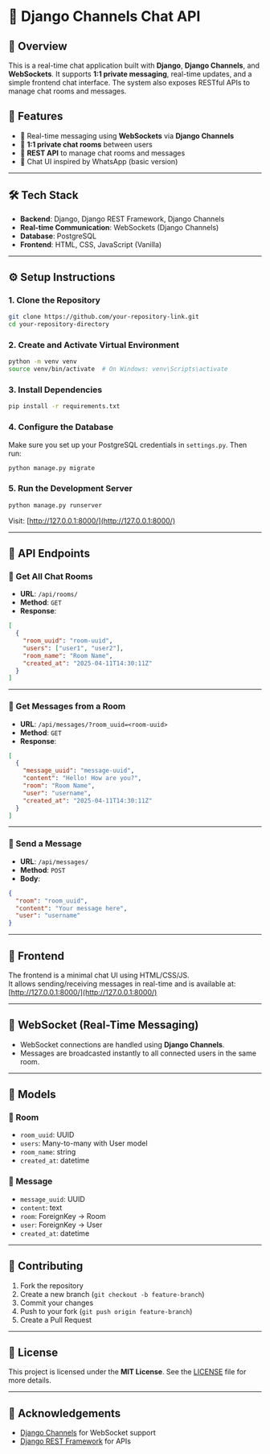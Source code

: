 # 🫠 Django Channels Chat API

## 📌 Overview
This is a real-time chat application built with **Django**, **Django Channels**, and **WebSockets**. It supports **1:1 private messaging**, real-time updates, and a simple frontend chat interface. The system also exposes RESTful APIs to manage chat rooms and messages.

## 🚀 Features
- 🔌 Real-time messaging using **WebSockets** via **Django Channels**  
- 🔐 **1:1 private chat rooms** between users  
- 📡 **REST API** to manage chat rooms and messages  
- 💬 Chat UI inspired by WhatsApp (basic version)  

---

## 🛠️ Tech Stack

- **Backend**: Django, Django REST Framework, Django Channels  
- **Real-time Communication**: WebSockets (Django Channels)  
- **Database**: PostgreSQL  
- **Frontend**: HTML, CSS, JavaScript (Vanilla)  

---

## ⚙️ Setup Instructions

### 1. Clone the Repository
```bash
git clone https://github.com/your-repository-link.git
cd your-repository-directory
```

### 2. Create and Activate Virtual Environment
```bash
python -m venv venv
source venv/bin/activate  # On Windows: venv\Scripts\activate
```

### 3. Install Dependencies
```bash
pip install -r requirements.txt
```

### 4. Configure the Database
Make sure you set up your PostgreSQL credentials in `settings.py`. Then run:
```bash
python manage.py migrate
```

### 5. Run the Development Server
```bash
python manage.py runserver
```
Visit: [http://127.0.0.1:8000/](http://127.0.0.1:8000/)

---

## 📡 API Endpoints

### 🔹 Get All Chat Rooms
- **URL**: `/api/rooms/`  
- **Method**: `GET`  
- **Response**:
```json
[
  {
    "room_uuid": "room-uuid",
    "users": ["user1", "user2"],
    "room_name": "Room Name",
    "created_at": "2025-04-11T14:30:11Z"
  }
]
```

---

### 🔹 Get Messages from a Room
- **URL**: `/api/messages/?room_uuid=<room-uuid>`  
- **Method**: `GET`  
- **Response**:
```json
[
  {
    "message_uuid": "message-uuid",
    "content": "Hello! How are you?",
    "room": "Room Name",
    "user": "username",
    "created_at": "2025-04-11T14:30:11Z"
  }
]
```

---

### 🔹 Send a Message
- **URL**: `/api/messages/`  
- **Method**: `POST`  
- **Body**:
```json
{
  "room": "room_uuid",
  "content": "Your message here",
  "user": "username"
}
```

---

## 💬 Frontend
The frontend is a minimal chat UI using HTML/CSS/JS.  
It allows sending/receiving messages in real-time and is available at:  
[http://127.0.0.1:8000/](http://127.0.0.1:8000/)

---

## 🔄 WebSocket (Real-Time Messaging)
- WebSocket connections are handled using **Django Channels**.
- Messages are broadcasted instantly to all connected users in the same room.

---

## 🧱️ Models

### 📁 Room
- `room_uuid`: UUID  
- `users`: Many-to-many with User model  
- `room_name`: string  
- `created_at`: datetime  

### 💬 Message
- `message_uuid`: UUID  
- `content`: text  
- `room`: ForeignKey → Room  
- `user`: ForeignKey → User  
- `created_at`: datetime  

---

## 🤝 Contributing

1. Fork the repository  
2. Create a new branch (`git checkout -b feature-branch`)  
3. Commit your changes  
4. Push to your fork (`git push origin feature-branch`)  
5. Create a Pull Request  

---

## 📄 License
This project is licensed under the **MIT License**. See the [LICENSE](LICENSE) file for more details.

---

## 🙏 Acknowledgements
- [Django Channels](https://channels.readthedocs.io/) for WebSocket support  
- [Django REST Framework](https://www.django-rest-framework.org/) for APIs  

